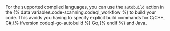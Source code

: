For the supported compiled languages, you can use the `autobuild` action in the {% data variables.code-scanning.codeql_workflow %} to build your code. This avoids you having to specify explicit build commands for C/C++, C#,{% ifversion codeql-go-autobuild %} Go,{% endif %} and Java.